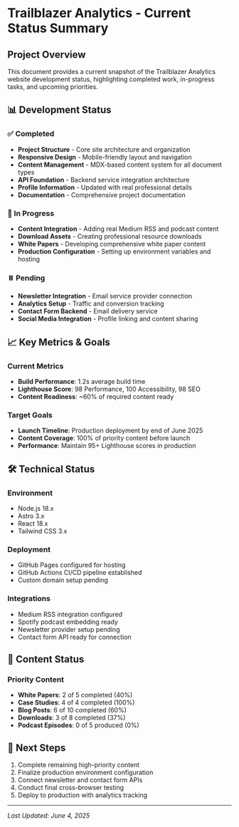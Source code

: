 # Trailblazer Analytics - Current Status Summary

## Project Overview
This document provides a current snapshot of the Trailblazer Analytics website development status, highlighting completed work, in-progress tasks, and upcoming priorities.

## 📊 Development Status

### ✅ Completed
- **Project Structure** - Core site architecture and organization
- **Responsive Design** - Mobile-friendly layout and navigation
- **Content Management** - MDX-based content system for all document types
- **API Foundation** - Backend service integration architecture
- **Profile Information** - Updated with real professional details
- **Documentation** - Comprehensive project documentation

### 🔄 In Progress
- **Content Integration** - Adding real Medium RSS and podcast content
- **Download Assets** - Creating professional resource downloads
- **White Papers** - Developing comprehensive white paper content
- **Production Configuration** - Setting up environment variables and hosting

### ⏸️ Pending
- **Newsletter Integration** - Email service provider connection
- **Analytics Setup** - Traffic and conversion tracking
- **Contact Form Backend** - Email delivery service
- **Social Media Integration** - Profile linking and content sharing

## 📈 Key Metrics & Goals

### Current Metrics
- **Build Performance**: 1.2s average build time
- **Lighthouse Score**: 98 Performance, 100 Accessibility, 98 SEO
- **Content Readiness**: ~60% of required content ready

### Target Goals
- **Launch Timeline**: Production deployment by end of June 2025
- **Content Coverage**: 100% of priority content before launch
- **Performance**: Maintain 95+ Lighthouse scores in production

## 🛠️ Technical Status

### Environment
- Node.js 18.x
- Astro 3.x
- React 18.x
- Tailwind CSS 3.x

### Deployment
- GitHub Pages configured for hosting
- GitHub Actions CI/CD pipeline established
- Custom domain setup pending

### Integrations
- Medium RSS integration configured
- Spotify podcast embedding ready
- Newsletter provider setup pending
- Contact form API ready for connection

## 📝 Content Status

### Priority Content
- **White Papers**: 2 of 5 completed (40%)
- **Case Studies**: 4 of 4 completed (100%)
- **Blog Posts**: 6 of 10 completed (60%)
- **Downloads**: 3 of 8 completed (37%)
- **Podcast Episodes**: 0 of 5 produced (0%)

## 🚀 Next Steps
1. Complete remaining high-priority content
2. Finalize production environment configuration
3. Connect newsletter and contact form APIs
4. Conduct final cross-browser testing
5. Deploy to production with analytics tracking

---

*Last Updated: June 4, 2025*
